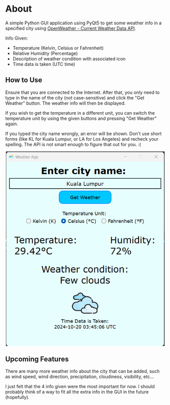 # About

A simple Python GUI application using PyQt5 to get some weather info in a specified city using [OpenWeather - Current Weather Data API](https://openweathermap.org/). 

Info Given:
- Temperature (Kelvin, Celsius or Fahrenheit)
- Relative Humidity (Percentage)
- Description of weather condition with associated icon
- Time data is taken (UTC time)

## How to Use

Ensure that you are connected to the Internet. After that, you only need to type in the name of the city (not case-sensitive) and click the "Get Weather" button. The weather info will then be displayed.

If you wish to get the temperature in a different unit, you can switch the temperature unit by using the given buttons and pressing "Get Weather" again.

If you typed the city name wrongly, an error will be shown. Don't use short forms (like KL for Kuala Lumpur, or LA for Los Angeles) and recheck your spelling. The API is not smart enough to figure that out for you. :(


<p align="center">
  <img align="center" width="500" height="auto" src="resources/sample.png" alt="Sample of GUI Weather Application">
</p>

## Upcoming Features

There are many more weather info about the city that can be added, such as wind speed, wind direction, precipitation, cloudiness, visibility, etc...

I just felt that the 4 info given were the most important for now. I should probably think of a way to fit all the extra info in the GUI in the future (hopefully).
